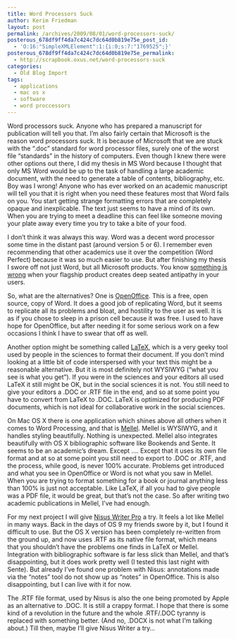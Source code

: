 ```yaml
---
title: Word Processors Suck
author: Kerim Friedman
layout: post
permalink: /archives/2009/08/01/word-processors-suck/
posterous_678df9ff4da7c424c7dc64d0b819e75e_post_id:
  - 'O:16:"SimpleXMLElement":1:{i:0;s:7:"1769525";}'
posterous_678df9ff4da7c424c7dc64d0b819e75e_permalink:
  - http://scrapbook.oxus.net/word-processors-suck
categories:
  - Old Blog Import
tags:
  - applications
  - mac os x
  - software
  - word proccessors
---
```

Word processors suck. Anyone who has prepared a manuscript for publication will tell you that. I&#8217;m also fairly certain that Microsoft is the reason word processors suck. It is because of Microsoft that we are stuck with the &#8220;.doc&#8221; standard for word processor files, surely one of the worst file &#8220;standards&#8221; in the history of computers. Even though I knew there were other options out there, I did my thesis in MS Word because I thought that only MS Word would be up to the task of handling a large academic document, with the need to generate a table of contents, bibliography, etc. Boy was I wrong! Anyone who has ever worked on an academic manuscript will tell you that it is right when you need these features most that Word fails on you. You start getting strange formatting errors that are completely opaque and inexplicable. The text just seems to have a mind of its own. When you are trying to meet a deadline this can feel like someone moving your plate away every time you try to take a bite of your food. 

I don&#8217;t think it was always this way. Word was a decent word processor some time in the distant past (around version 5 or 6). I remember even recommending that other academics use it over the competition (Word Perfect) because it was so much easier to use. But after finishing my thesis I swore off not just Word, but all Microsoft products. You know <a href="http://daringfireball.net/2009/07/microsofts_long_slow_decline" onclick="_gaq.push(['_trackEvent', 'outbound-article', 'http://daringfireball.net/2009/07/microsofts_long_slow_decline', 'something is wrong']);" >something is wrong</a> when your flagship product creates deep seated antipathy in your users. 

So, what are the alternatives? One is <a href="http://openoffice.org" onclick="_gaq.push(['_trackEvent', 'outbound-article', 'http://openoffice.org', 'OpenOffice']);" >OpenOffice</a>. This is a free, open source, copy of Word. It does a good job of replicating Word, but it seems to replicate all its problems and bloat, and hostility to the user as well. It is as if you chose to sleep in a prison cell because it was free. I used to have hope for OpenOffice, but after needing it for some serious work on a few occasions I think I have to swear that off as well. 

Another option might be something called <a href="http://www.latex-project.org/intro.html" onclick="_gaq.push(['_trackEvent', 'outbound-article', 'http://www.latex-project.org/intro.html', 'LaTeX']);" >LaTeX</a>, which is a very geeky tool used by people in the sciences to format their document. If you don&#8217;t mind looking at a little bit of code interspersed with your text this might be a reasonable alternative. But it is most definitely not WYSIWYG (&#8220;what you see is what you get&#8221;). If you were in the sciences and your editors all used LaTeX it still might be OK, but in the social sciences it is not. You still need to give your editors a .DOC or .RTF file in the end, and so at some point you have to convert from LaTeX to .DOC. LaTeX is optimized for producing PDF documents, which is not ideal for collaborative work in the social sciences. 

On Mac OS X there is one application which shines above all others when it comes to Word Processing, and that is <a href="http://www.redlers.com/mellel.html" onclick="_gaq.push(['_trackEvent', 'outbound-article', 'http://www.redlers.com/mellel.html', 'Mellel']);" >Mellel</a>. Mellel is WYSIWYG, and it handles styling beautifully. Nothing is unexpected. Mellel also integrates beautifully with OS X bibliographic software like Bookends and Sente. It seems to be an academic&#8217;s dream. Except &#8230;. Except that it uses its own file format and at so at some point you still need to export to .DOC or .RTF, and the process, while good, is never 100% accurate. Problems get introduced and what you see in OpenOffice or Word is not what you saw in Mellel. When you are trying to format something for a book or journal anything less than 100% is just not acceptable. Like LaTeX, if all you had to give people was a PDF file, it would be great, but that&#8217;s not the case. So after writing two academic publications in Mellel, I&#8217;ve had enough. 

For my next project I will give <a href="http://www.nisus.com/pro/" onclick="_gaq.push(['_trackEvent', 'outbound-article', 'http://www.nisus.com/pro/', 'Nisus Writer Pro']);" >Nisus Writer Pro</a> a try. It feels a lot like Mellel in many ways. Back in the days of OS 9 my friends swore by it, but I found it difficult to use. But the OS X version has been completely re-written from the ground up, and now uses .RTF as its native file format, which means that you shouldn&#8217;t have the problems one finds in LaTeX or Mellel. Integration with bibliographic software is far less slick than Mellel, and that&#8217;s disappointing, but it does work pretty well (I tested this last night with Sente). But already I&#8217;ve found one problem with Nisus: annotations made via the &#8220;notes&#8221; tool do not show up as &#8220;notes&#8221; in OpenOffice. This is also disappointing, but I can live with it for now. 

The .RTF file format, used by Nisus is also the one being promoted by Apple as an alternative to .DOC. It is still a crappy format. I hope that there is some kind of a revolution in the future and the whole .RTF/.DOC tyranny is replaced with something better. (And no, .DOCX is not what I&#8217;m talking about.) Till then, maybe I&#8217;ll give Nisus Writer a try&#8230;

